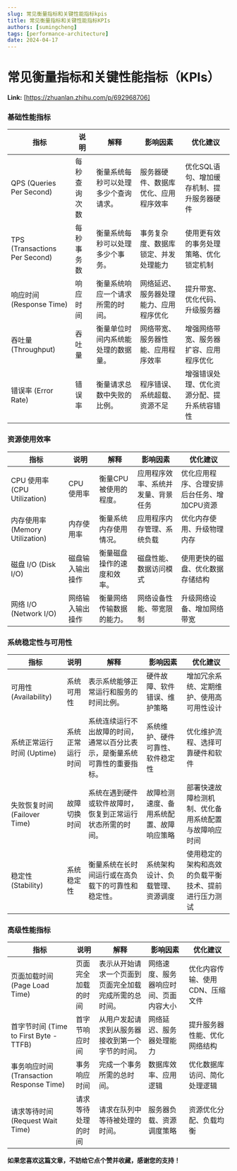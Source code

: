 ```yaml
---
slug: 常见衡量指标和关键性能指标kpis
title: 常见衡量指标和关键性能指标KPIs
authors: [sumingcheng]
tags: [performance-architecture]
date: 2024-04-17
---
```


# 常见衡量指标和关键性能指标（KPIs）



 **Link:** [https://zhuanlan.zhihu.com/p/692968706]

### 基础性能指标  

| 指标 | 说明 | 解释 | 影响因素 | 优化建议 |
| --- | --- | --- | --- | --- |
| QPS (Queries Per Second) | 每秒查询次数 | 衡量系统每秒可以处理多少个查询请求。 | 服务器硬件、数据库优化、应用程序效率 | 优化SQL语句、增加缓存机制、提升服务器硬件 |
| TPS (Transactions Per Second) | 每秒事务数 | 衡量系统每秒可以处理多少个事务。 | 事务复杂度、数据库锁定、并发处理能力 | 使用更有效的事务处理策略、优化锁定机制 |
| 响应时间 (Response Time) | 响应时间 | 衡量系统响应一个请求所需的时间。 | 网络延迟、服务器处理能力、应用程序优化 | 提升带宽、优化代码、升级服务器 |
| 吞吐量 (Throughput) | 吞吐量 | 衡量单位时间内系统能处理的数据量。 | 网络带宽、服务器性能、应用程序效率 | 增强网络带宽、服务器扩容、应用程序优化 |
| 错误率 (Error Rate) | 错误率 | 衡量请求总数中失败的比例。 | 程序错误、系统超载、资源不足 | 增强错误处理、优化资源分配、提升系统容错性 |

### 资源使用效率  

| 指标 | 说明 | 解释 | 影响因素 | 优化建议 |
| --- | --- | --- | --- | --- |
| CPU 使用率 (CPU Utilization) | CPU 使用率 | 衡量CPU被使用的程度。 | 应用程序效率、系统并发量、背景任务 | 优化应用程序、合理安排后台任务、增加CPU资源 |
| 内存使用率 (Memory Utilization) | 内存使用率 | 衡量系统内存使用情况。 | 应用程序内存管理、系统负载 | 优化内存使用、升级物理内存 |
| 磁盘 I/O (Disk I/O) | 磁盘输入输出操作 | 衡量磁盘操作的速度和效率。 | 磁盘性能、数据访问模式 | 使用更快的磁盘、优化数据存储结构 |
| 网络 I/O (Network I/O) | 网络输入输出操作 | 衡量网络传输数据的能力。 | 网络设备性能、带宽限制 | 升级网络设备、增加网络带宽 |

### 系统稳定性与可用性  

| 指标 | 说明 | 解释 | 影响因素 | 优化建议 |
| --- | --- | --- | --- | --- |
| 可用性 (Availability) | 系统可用性 | 表示系统能够正常运行和服务的时间比例。 | 硬件故障、软件错误、维护策略 | 增加冗余系统、定期维护、使用高可用性设计 |
| 系统正常运行时间 (Uptime) | 系统正常运行时间 | 系统连续运行不出故障的时间，通常以百分比表示，是衡量系统可靠性的重要指标。 | 系统维护、硬件可靠性、软件稳定性 | 优化维护流程、选择可靠硬件和软件 |
| 失败恢复时间 (Failover Time) | 故障切换时间 | 系统在遇到硬件或软件故障时，恢复到正常运行状态所需的时间。 | 故障检测速度、备用系统配置、故障响应策略 | 部署快速故障检测机制、优化备用系统配置与故障响应时间 |
| 稳定性 (Stability) | 系统稳定性 | 衡量系统在长时间运行或在高负载下的可靠性和稳定性。 | 系统架构设计、负载管理、资源调度 | 使用稳定的架构和高效的负载平衡技术、提前进行压力测试 |

### 高级性能指标  

| 指标 | 说明 | 解释 | 影响因素 | 优化建议 |
| --- | --- | --- | --- | --- |
| 页面加载时间 (Page Load Time) | 页面完全加载的时间 | 表示从开始请求一个页面到页面完全加载完成所需的总时间。 | 网络速度、服务器响应时间、页面内容大小 | 优化内容传输、使用CDN、压缩文件 |
| 首字节时间 (Time to First Byte - TTFB) | 首字节响应时间 | 从用户发起请求到从服务器接收到第一个字节的时间。 | 网络延迟、服务器处理能力 | 提升服务器性能、优化网络结构 |
| 事务响应时间 (Transaction Response Time) | 事务响应时间 | 完成一个事务所需的总时间。 | 数据库效率、应用逻辑 | 优化数据库访问、简化处理逻辑 |
| 请求等待时间 (Request Wait Time) | 请求等待处理的时间 | 请求在队列中等待被处理的时间。 | 服务器负载、资源调度策略 | 资源优化分配、负载均衡 |

**如果您喜欢这篇文章，不妨给它点个赞并收藏，感谢您的支持！**